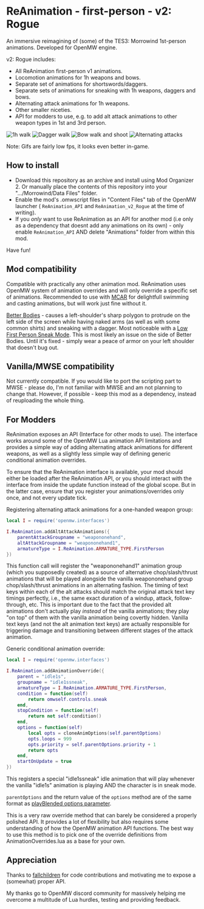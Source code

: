 # ReAnimation - first-person - v2: Rogue
An immersive reimagining of (some) of the TES3: Morrowind 1st-person animations. Developed for OpenMW engine.

v2: Rogue includes: 
- All ReAnimation first-person v1 animations.
- Locomotion animations for 1h weapons and bows.
- Separate set of animations for shortswords/daggers.
- Separate sets of animations for sneaking with 1h weapons, daggers and bows.
- Alternating attack animations for 1h weapons.
- Other smaller niceties.
- API for modders to use, e.g. to add alt attack animations to other weapon types in 1st and 3rd person.

![1h walk](/imgs/demo_1h.gif)
![Dagger walk](/imgs/demo_dagger.gif)
![Bow walk and shoot](/imgs/demo_bow.gif)
![Alternating attacks](/imgs/demo_1h_attacks.gif)

Note: Gifs are fairly low fps, it looks even better in-game.

## How to install

- Download this repository as an archive and install using Mod Organizer 2. Or manually place the contents of this repository into your ".../Morrowind/Data Files" folder. 
- Enable the mod's .omwscript files in "Content Files" tab of the OpenMW launcher ( `ReAnimation_API` and `ReAnimation_v2_Rogue` at the time of writing). 
- If you _only_ want to use ReAnimation as an API  for another mod (i.e only as a dependency that doesnt add any animations on its own) - only enable `ReAnimation_API` AND delete "Animations" folder from within this mod.

Have fun!

## Mod compatibility

Compatible with practically any other animation mod. ReAnimation uses OpenMW system of animation overrides and will only override a specific set of animations. Recommended to use with [MCAR](https://www.nexusmods.com/morrowind/mods/48628) for delightfull swimming and casting animations, but will work just fine without it.

[Better Bodies](https://www.nexusmods.com/morrowind/mods/48387) - causes a left-shoulder's sharp polygon to protrude on the left side of the screen while having naked arms (as well as with some common shirts) and sneaking with a dagger. Most noticeable with a [Low First Person Sneak Mode](https://www.nexusmods.com/morrowind/mods/43108). This is most likely an issue on the side of Better Bodies. Until it's fixed - simply wear a peace of armor on your left shoulder that doesn't bug out.

## Vanilla/MWSE compatibility

Not currently compatible. If you would like to port the scripting part to MWSE - please do, I'm not familiar with MWSE and am not planning to change that.
However, if possible - keep this mod as a dependency, instead of reuploading the whole thing.

## For Modders

ReAnimation exposes an API (Interface for other mods to use). The interface works around some of the OpenMW Lua animation API limitations and provides a simple way of adding alternating attack animations for different weapons, as well as a slightly less simple way of defining generic conditional animation overrides.

To ensure that the ReAnimation interface is available, your mod should either be loaded after the ReAnimation API, or you should interact with the interface from inside the update function instead of the global scope. But in the latter case, ensure that you register your animations/overrides only once, and not every update tick.

Registering alternating attack animations for a one-handed weapon group:

```Lua
local I = require('openmw.interfaces')

I.ReAnimation.addAltAttackAnimations({
    parentAttackGroupname = "weapononehand",
    altAttackGroupname = "weapononehand1",
    armatureType = I.ReAnimation.ARMATURE_TYPE.FirstPerson
})
```

This function call will register the "weapononehand1" animation group (which you supposedly created) as a source of alternative chop/slash/thrust animations that will be played alongside the vanilla weapononehand group chop/slash/thrust animations in an alternating fashion. The timing of text keys within each of the alt attacks should match the original attack text key timings perfectly, i.e., the same exact duration of a windup, attack, follow-through, etc. 
This is important due to the fact that the provided alt animations don't actually play _instead_ of the vanilla animations; they play "on top" of them with the vanilla animation being covertly hidden. Vanilla text keys (and not the alt animation text keys) are actually responsible for triggering damage and transitioning between different stages of the attack animation.

Generic conditional animation override:

```Lua
local I = require('openmw.interfaces')

I.ReAnimation.addAnimationOverride({
    parent = "idle1s",
    groupname = "idle1ssneak",
    armatureType = I.ReAnimation.ARMATURE_TYPE.FirstPerson,
    condition = function(self)
        return omwself.controls.sneak
    end,
    stopCondition = function(self)
        return not self:condition()
    end,
    options = function(self)
        local opts = cloneAnimOptions(self.parentOptions)
        opts.loops = 999
        opts.priority = self.parentOptions.priority + 1
        return opts
    end,
    startOnUpdate = true
})
```
This registers a special "idle1ssneak" idle animation that will play whenever the vanilla "idle1s" animation is playing AND the character is in sneak mode. 

`parentOptions` and the return value of the `options` method are of the same format as [playBlended options parameter](https://openmw.readthedocs.io/en/latest/reference/lua-scripting/openmw_animation.html##(animation).playBlended). 

This is a very raw override method that can barely be considered a properly polished API. It provides a lot of flexibility but also requires some understanding of how the OpenMW animation API functions. The best way to use this method is to pick one of the override definitions from AnimationOverrides.lua as a base for your own.


## Appreciation

Thanks to [fallchildren](https://github.com/fallchildren2) for code contributions and motivating me to expose a (somewhat) proper API. 

My thanks go to OpenMW discord community for massively helping me overcome a multitude of Lua hurdles, testing and providing feedback.






